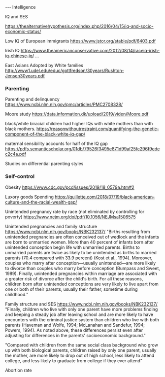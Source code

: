 --- Intelligence

IQ and SES

https://thealternativehypothesis.org/index.php/2016/04/15/iq-and-socio-economic-status/

Low IQ of European immigrants
https://www.jstor.org/stable/pdf/6403.pdf

Irish IQ
https://www.theamericanconservative.com/2012/08/14/raceiq-irish-iq-chinese-iq/
...

East Asians Adopted by White families
http://www1.udel.edu/educ/gottfredson/30years/Rushton-Jensen30years.pdf

### Parenting

Parenting and delinquency
https://www.ncbi.nlm.nih.gov/pmc/articles/PMC2708328/

Moore study
https://data.information.dk/upload/2019/viden/Moore.pdf

black/white biracial children had higher IQs with white mothers than with black mothers.
https://reasonwithoutrestraint.com/quantifying-the-genetic-component-of-the-black-white-iq-gap/

maternal sensibility accounts for half of the IQ gap
https://pdfs.semanticscholar.org/01db/79526f3495e871d99af25fc296f9edec2c4a.pdf

Studies on differential parenting styles

### Self-control

Obesity
https://www.cdc.gov/pcd/issues/2019/18_0579a.htm#2

Luxory goods Spending
https://quillette.com/2018/07/19/black-american-culture-and-the-racial-wealth-gap/

Unintended pregnancy rate by race (not eliminated by controlling for poverty)
https://www.nejm.org/doi/pdf/10.1056/NEJMsa1506575

Unintended pregnancies and family structure
https://www.ncbi.nlm.nih.gov/books/NBK232137/
"Births resulting from unintended pregnancies are often conceived out of wedlock and the infants are born to unmarried women. More than 40 percent of infants born after unintended conception begin life with unmarried parents. Births to unmarried parents are twice as likely to be unintended as births to married parents (70.4 compared with 33.9 percent) (Kost et al., 1994). Moreover, couples who marry after conception—usually unintended—are more likely to divorce than couples who marry before conception (Bumpass and Sweet, 1989). Finally, unintended pregnancies within marriage are associated with a greater risk of divorce after the child's birth. For all these reasons, children born after unintended conceptions are very likely to live apart from one or both of their parents, usually their father, sometime during childhood."

Family structure and SES
https://www.ncbi.nlm.nih.gov/books/NBK232137/
"Finally, children who live with only one parent have more problems finding and keeping a steady job after leaving school and are more likely to have encounters with the criminal justice system than children who live with both parents (Haveman and Wolfe, 1994; McLanahan and Sandefur, 1994; Powers, 1994). As noted above, these differences persist even after adjusting for differences in the parents' socioeconomic background."

"Compared with children from the same social class background who grow up with both biological parents, children raised by only one parent, usually the mother, are more likely to drop out of high school, less likely to attend college, and less likely to graduate from college if they ever attend"

Abortion rate
